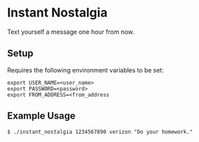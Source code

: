 Instant Nostalgia
=================

Text yourself a message one hour from now.

## Setup
Requires the following environment variables to be set:

    export USER_NAME=<user_name>
    export PASSWORD=<password>
    export FROM_ADDRESS=<from_address

## Example Usage

    $ ./instant_nostalgia 1234567890 verizon "Do your homework."
